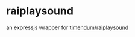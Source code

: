# raiplaysound

an expressjs wrapper for [timendum/raiplaysound](https://github.com/timendum/raiplaysound)